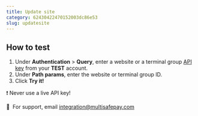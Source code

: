 ```yaml
---
title: Update site
category: 62430422470152003dc86e53
slug: updatesite
---
```


## How to test

1. Under **Authentication** > **Query**, enter a website or a terminal group [API key](/docs/sites#site-id-api-key-and-security-code) from your **TEST** account.
2. Under **Path params**, enter the website or terminal group ID.
3. Click **Try it!**  


❗️ Never use a live API key!

💬&nbsp; For support, email <integration@multisafepay.com>